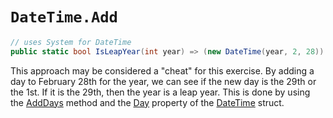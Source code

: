 # `DateTime.Add`

```csharp
// uses System for DateTime
public static bool IsLeapYear(int year) => (new DateTime(year, 2, 28)).AddDays(1.0).Day == 29;
```

This approach may be considered a "cheat" for this exercise.
By adding a day to February 28th for the year, we can see if the new day is the 29th or the 1st.
If it is the 29th, then the year is a leap year.
This is done by using the [AddDays][add=days] method and the [Day][day] property of the [DateTime][datetime] struct.

[add=days]: https://learn.microsoft.com/en-us/dotnet/api/system.datetime.adddays?view=net-7.0
[day]: https://learn.microsoft.com/en-us/dotnet/api/system.datetime.day?view=net-7.0
[datetime]: https://learn.microsoft.com/en-us/dotnet/api/system.datetime?view=net-7.0
